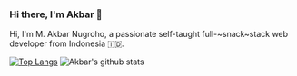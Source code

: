### Hi there, I'm Akbar 👋

Hi, I'm M. Akbar Nugroho, a passionate self-taught full-~snack~stack web developer from Indonesia 🇮🇩.

[![Top Langs](https://github-readme-stats.vercel.app/api/top-langs/?username=thexdev&theme=dracula&show_icons=true)](https://github.com/thexdev)
![Akbar's github stats](https://github-readme-stats.vercel.app/api?username=thexdev&theme=dracula&show_icons=true)
